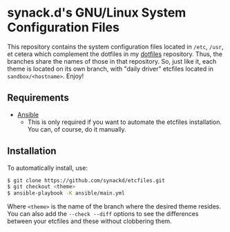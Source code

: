 # synack.d's GNU/Linux System Configuration Files
This repository contains the system configuration files located in `/etc`, `/usr`, et
cetera which complement the dotfiles in my
[dotfiles](https://github.com/synackd/dotfiles) repository. Thus, the branches share the
names of those in that repository. So, just like it, each theme is located on its own
branch, with "daily driver" etcfiles located in `sandbox/<hostname>`. Enjoy!

## Requirements
* [Ansible](https://github.com/ansible/ansible)
    * This is only required if you want to automate the etcfiles installation. You can,
    of course, do it manually.

## Installation
To automatically install, use:
```bash
$ git clone https://github.com/synackd/etcfiles.git
$ git checkout <theme>
$ ansible-playbook -K ansible/main.yml
```

Where `<theme>` is the name of the branch where the desired theme resides.
You can also add the `--check --diff` options to see the differences between your
etcfiles and these without clobbering them.
